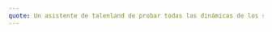 ```yaml
---
quote: Un asistente de talenland de probar todas las dinámicas de los stands aprender un poco de lo que hay en la industria, a su vez participar en las conferencias para llevarse un poco de conocimiento nuevo acerca de las nuevas tecnologías, y tendencias de las mismas. 
---
```

